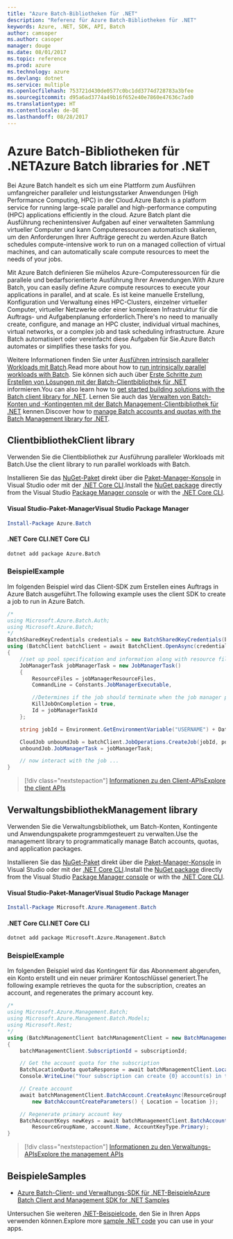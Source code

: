 ```yaml
---
title: "Azure Batch-Bibliotheken für .NET"
description: "Referenz für Azure Batch-Bibliotheken für .NET"
keywords: Azure, .NET, SDK, API, Batch
author: camsoper
ms.author: casoper
manager: douge
ms.date: 08/01/2017
ms.topic: reference
ms.prod: azure
ms.technology: azure
ms.devlang: dotnet
ms.service: multiple
ms.openlocfilehash: 753721d430de0577c0bc1dd3774d728783a3bfee
ms.sourcegitcommit: d95a6ad3774a49b16f652e40e7860e47636c7ad0
ms.translationtype: HT
ms.contentlocale: de-DE
ms.lasthandoff: 08/28/2017
---
```

# <a name="azure-batch-libraries-for-net"></a><span data-ttu-id="41c23-104">Azure Batch-Bibliotheken für .NET</span><span class="sxs-lookup"><span data-stu-id="41c23-104">Azure Batch libraries for .NET</span></span>

<span data-ttu-id="41c23-105">Bei Azure Batch handelt es sich um eine Plattform zum Ausführen umfangreicher paralleler und leistungsstarker Anwendungen (High Performance Computing, HPC) in der Cloud.</span><span class="sxs-lookup"><span data-stu-id="41c23-105">Azure Batch is a platform service for running large-scale parallel and high-performance computing (HPC) applications efficiently in the cloud.</span></span> <span data-ttu-id="41c23-106">Azure Batch plant die Ausführung rechenintensiver Aufgaben auf einer verwalteten Sammlung virtueller Computer und kann Computeressourcen automatisch skalieren, um den Anforderungen Ihrer Aufträge gerecht zu werden.</span><span class="sxs-lookup"><span data-stu-id="41c23-106">Azure Batch schedules compute-intensive work to run on a managed collection of virtual machines, and can automatically scale compute resources to meet the needs of your jobs.</span></span>

<span data-ttu-id="41c23-107">Mit Azure Batch definieren Sie mühelos Azure-Computeressourcen für die parallele und bedarfsorientierte Ausführung Ihrer Anwendungen.</span><span class="sxs-lookup"><span data-stu-id="41c23-107">With Azure Batch, you can easily define Azure compute resources to execute your applications in parallel, and at scale.</span></span> <span data-ttu-id="41c23-108">Es ist keine manuelle Erstellung, Konfiguration und Verwaltung eines HPC-Clusters, einzelner virtueller Computer, virtueller Netzwerke oder einer komplexen Infrastruktur für die Auftrags- und Aufgabenplanung erforderlich.</span><span class="sxs-lookup"><span data-stu-id="41c23-108">There's no need to manually create, configure, and manage an HPC cluster, individual virtual machines, virtual networks, or a complex job and task scheduling infrastructure.</span></span> <span data-ttu-id="41c23-109">Azure Batch automatisiert oder vereinfacht diese Aufgaben für Sie.</span><span class="sxs-lookup"><span data-stu-id="41c23-109">Azure Batch automates or simplifies these tasks for you.</span></span>

<span data-ttu-id="41c23-110">Weitere Informationen finden Sie unter [Ausführen intrinsisch paralleler Workloads mit Batch](/azure/batch/batch-technical-overview).</span><span class="sxs-lookup"><span data-stu-id="41c23-110">Read more about how to [run intrinsically parallel workloads with Batch](/azure/batch/batch-technical-overview).</span></span> <span data-ttu-id="41c23-111">Sie können sich auch über [Erste Schritte zum Erstellen von Lösungen mit der Batch-Clientbibliothek für .NET](/azure/batch/batch-dotnet-get-started) informieren.</span><span class="sxs-lookup"><span data-stu-id="41c23-111">You can also learn how to [get started building solutions with the Batch client library for .NET](/azure/batch/batch-dotnet-get-started).</span></span> <span data-ttu-id="41c23-112">Lernen Sie auch das [Verwalten von Batch-Konten und -Kontingenten mit der Batch Management-Clientbibliothek für .NET](/azure/batch/batch-management-dotnet) kennen.</span><span class="sxs-lookup"><span data-stu-id="41c23-112">Discover how to [manage Batch accounts and quotas with the Batch Management library for .NET](/azure/batch/batch-management-dotnet).</span></span>

## <a name="client-library"></a><span data-ttu-id="41c23-113">Clientbibliothek</span><span class="sxs-lookup"><span data-stu-id="41c23-113">Client library</span></span>

<span data-ttu-id="41c23-114">Verwenden Sie die Clientbibliothek zur Ausführung paralleler Workloads mit Batch.</span><span class="sxs-lookup"><span data-stu-id="41c23-114">Use the client library to run parallel workloads with Batch.</span></span>

<span data-ttu-id="41c23-115">Installieren Sie das [NuGet-Paket](https://www.nuget.org/packages/Azure.Batch) direkt über die [Paket-Manager-Konsole][PackageManager] in Visual Studio oder mit der [.NET Core CLI][DotNetCLI].</span><span class="sxs-lookup"><span data-stu-id="41c23-115">Install the [NuGet package](https://www.nuget.org/packages/Azure.Batch) directly from the Visual Studio [Package Manager console][PackageManager] or with the [.NET Core CLI][DotNetCLI].</span></span>

#### <a name="visual-studio-package-manager"></a><span data-ttu-id="41c23-116">Visual Studio-Paket-Manager</span><span class="sxs-lookup"><span data-stu-id="41c23-116">Visual Studio Package Manager</span></span>

```powershell
Install-Package Azure.Batch
```

#### <a name="net-core-cli"></a><span data-ttu-id="41c23-117">.NET Core CLI</span><span class="sxs-lookup"><span data-stu-id="41c23-117">.NET Core CLI</span></span>

```bash
dotnet add package Azure.Batch
```

### <a name="example"></a><span data-ttu-id="41c23-118">Beispiel</span><span class="sxs-lookup"><span data-stu-id="41c23-118">Example</span></span>

<span data-ttu-id="41c23-119">Im folgenden Beispiel wird das Client-SDK zum Erstellen eines Auftrags in Azure Batch ausgeführt.</span><span class="sxs-lookup"><span data-stu-id="41c23-119">The following example uses the client SDK to create a job to run in Azure Batch.</span></span>

```csharp
/*
using Microsoft.Azure.Batch.Auth;
using Microsoft.Azure.Batch;
*/
BatchSharedKeyCredentials credentials = new BatchSharedKeyCredentials(batchUrl, accountName, accountKey);
using (BatchClient batchClient = await BatchClient.OpenAsync(credentials))
{
    //set up pool specification and information along with resource files here
    JobManagerTask jobManagerTask = new JobManagerTask()
    {
        ResourceFiles = jobManagerResourceFiles,
        CommandLine = Constants.JobManagerExecutable,

        //Determines if the job should terminate when the job manager process exits.
        KillJobOnCompletion = true,
        Id = jobManagerTaskId
    };

    string jobId = Environment.GetEnvironmentVariable("USERNAME") + DateTime.UtcNow.ToString("yyyyMMdd-HHmmss");

    CloudJob unboundJob = batchClient.JobOperations.CreateJob(jobId, poolInformation);
    unboundJob.JobManagerTask = jobManagerTask;

    // now interact with the job ...
}
```

> [!div class="nextstepaction"]
> [<span data-ttu-id="41c23-120">Informationen zu den Client-APIs</span><span class="sxs-lookup"><span data-stu-id="41c23-120">Explore the client APIs</span></span>](/dotnet/api/overview/azure/batch/client)

## <a name="management-library"></a><span data-ttu-id="41c23-121">Verwaltungsbibliothek</span><span class="sxs-lookup"><span data-stu-id="41c23-121">Management library</span></span>

<span data-ttu-id="41c23-122">Verwenden Sie die Verwaltungsbibliothek, um Batch-Konten, Kontingente und Anwendungspakete programmgesteuert zu verwalten.</span><span class="sxs-lookup"><span data-stu-id="41c23-122">Use the management library to programmatically manage Batch accounts, quotas, and application packages.</span></span>

<span data-ttu-id="41c23-123">Installieren Sie das [NuGet-Paket](https://www.nuget.org/packages/Microsoft.Azure.Management.Batch) direkt über die [Paket-Manager-Konsole][PackageManager] in Visual Studio oder mit der [.NET Core CLI][DotNetCLI].</span><span class="sxs-lookup"><span data-stu-id="41c23-123">Install the [NuGet package](https://www.nuget.org/packages/Microsoft.Azure.Management.Batch) directly from the Visual Studio [Package Manager console][PackageManager] or with the [.NET Core CLI][DotNetCLI].</span></span>

#### <a name="visual-studio-package-manager"></a><span data-ttu-id="41c23-124">Visual Studio-Paket-Manager</span><span class="sxs-lookup"><span data-stu-id="41c23-124">Visual Studio Package Manager</span></span>

```powershell
Install-Package Microsoft.Azure.Management.Batch
```

#### <a name="net-core-cli"></a><span data-ttu-id="41c23-125">.NET Core CLI</span><span class="sxs-lookup"><span data-stu-id="41c23-125">.NET Core CLI</span></span>

```bash
dotnet add package Microsoft.Azure.Management.Batch
```

### <a name="example"></a><span data-ttu-id="41c23-126">Beispiel</span><span class="sxs-lookup"><span data-stu-id="41c23-126">Example</span></span>

<span data-ttu-id="41c23-127">Im folgenden Beispiel wird das Kontingent für das Abonnement abgerufen, ein Konto erstellt und ein neuer primärer Kontoschlüssel generiert.</span><span class="sxs-lookup"><span data-stu-id="41c23-127">The following example retrieves the quota for the subscription, creates an account, and regenerates the primary account key.</span></span>

```csharp
/*
using Microsoft.Azure.Management.Batch;
using Microsoft.Azure.Management.Batch.Models;
using Microsoft.Rest;
*/
using (BatchManagementClient batchManagementClient = new BatchManagementClient(new TokenCredentials(accessToken)))
{
    batchManagementClient.SubscriptionId = subscriptionId;

    // Get the account quota for the subscription
    BatchLocationQuota quotaResponse = await batchManagementClient.Location.GetQuotasAsync(location);
    Console.WriteLine("Your subscription can create {0} account(s) in the {1} region.", quotaResponse.AccountQuota, location);

    // Create account
    await batchManagementClient.BatchAccount.CreateAsync(ResourceGroupName, accountName, 
        new BatchAccountCreateParameters() { Location = location });

    // Regenerate primary account key
    BatchAccountKeys newKeys = await batchManagementClient.BatchAccount.RegenerateKeyAsync(
        ResourceGroupName, account.Name, AccountKeyType.Primary);
}
```

> [!div class="nextstepaction"]
> [<span data-ttu-id="41c23-128">Informationen zu den Verwaltungs-APIs</span><span class="sxs-lookup"><span data-stu-id="41c23-128">Explore the management APIs</span></span>](/dotnet/api/overview/azure/batch/management)

## <a name="samples"></a><span data-ttu-id="41c23-129">Beispiele</span><span class="sxs-lookup"><span data-stu-id="41c23-129">Samples</span></span>

* [<span data-ttu-id="41c23-130">Azure Batch-Client- und Verwaltungs-SDK für .NET-Beispiele</span><span class="sxs-lookup"><span data-stu-id="41c23-130">Azure Batch Client and Management SDK for .NET Samples</span></span>](https://github.com/Azure/azure-batch-samples/tree/master/CSharp)

<span data-ttu-id="41c23-131">Untersuchen Sie weiteren [.NET-Beispielcode](https://azure.microsoft.com/resources/samples/?platform=dotnet), den Sie in Ihren Apps verwenden können.</span><span class="sxs-lookup"><span data-stu-id="41c23-131">Explore more [sample .NET code](https://azure.microsoft.com/resources/samples/?platform=dotnet) you can use in your apps.</span></span>

[PackageManager]: https://docs.microsoft.com/nuget/tools/package-manager-console
[DotNetCLI]: https://docs.microsoft.com/dotnet/core/tools/dotnet-add-package
